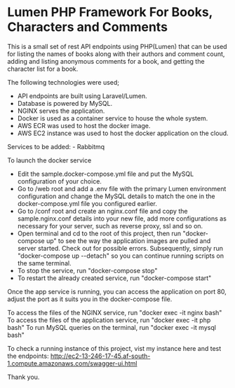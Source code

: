 # Lumen PHP Framework For Books, Characters and Comments

This is a small set of rest API endpoints using PHP(Lumen) that can be used for listing the names of books along with their authors and comment count, adding and listing anonymous comments for a book, and getting the character list for a book.

The following technologies were used;
- API endpoints are built using Laravel/Lumen.
- Database is powered by MySQL.
- NGINX serves the application.
- Docker is used as a container service to house the whole system.
- AWS ECR was used to host the docker image.
- AWS EC2 instance was used to host the docker application on the cloud.

Services to be added: - Rabbitmq

To launch the docker service
- Edit the sample.docker-compose.yml file and put the MySQL configuration of your choice.
- Go to /web root and add a .env file with the primary Lumen environment configuration and change the MySQL details to match the one in the docker-compose.yml file you configured earlier. 
- Go to /conf root and create an nginx.conf file and copy the sample.nginx.conf details into your new file, add more configurations as necessary for your server, such as reverse proxy, ssl and so on.
- Open terminal and cd to the root of this project, then run "docker-compose up" to see the way the application images are pulled and server started. Check out for possible errors. Subsequently, simply run "docker-compose up --detach" so you can continue running scripts on the same terminal.
- To stop the service, run "docker-compose stop"
- To restart the already created service, run "docker-compose start"

Once the app service is running, you can access the application on port 80, adjust the port as it suits you in the docker-compose file.

To access the files of the NGINX service, run "docker exec -it nginx bash"
To access the files of the application service, run "docker exec -it php bash"
To run MySQL queries on the terminal, run "docker exec -it mysql bash"

To check a running instance of this project, vist my instance here and test the endpoints:
http://ec2-13-246-17-45.af-south-1.compute.amazonaws.com/swagger-ui.html

Thank you.
